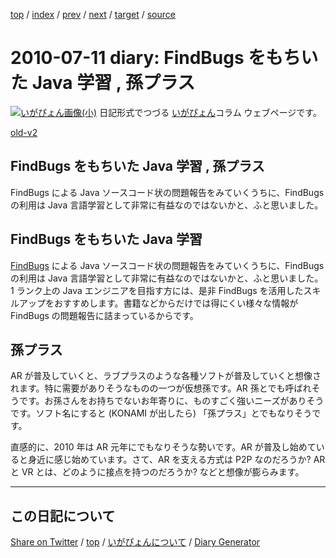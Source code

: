 [top](../index.html) 
 / [index](https://igapyon.github.io/diary/2010/index.html) 
 / [prev](https://igapyon.github.io/diary/2010/ig100708.html) 
 / [next](https://igapyon.github.io/diary/2010/ig100719.html) 
 / [target](https://igapyon.github.io/diary/2010/ig100711.html) 
 / [source](https://github.com/igapyon/diary/blob/gh-pages/2010/ig100711.html.src.md) 

2010-07-11 diary: FindBugs をもちいた Java 学習 , 孫プラス
=====================================================================================================
[![いがぴょん画像(小)](https://igapyon.github.io/diary/images/iga200306s.jpg "いがぴょん")](https://igapyon.github.io/diary/memo/memoigapyon.html) 日記形式でつづる [いがぴょん](https://igapyon.github.io/diary/memo/memoigapyon.html)コラム ウェブページです。

[old-v2](ig100711-orig.html)

## FindBugs をもちいた Java 学習 , 孫プラス

FindBugs による Java ソースコード状の問題報告をみていくうちに、FindBugs の利用は Java 言語学習として非常に有益なのではないかと、ふと思いました。


## FindBugs をもちいた Java 学習

[FindBugs](http://findbugs.sourceforge.net/) による Java ソースコード状の問題報告をみていくうちに、FindBugs の利用は Java 言語学習として非常に有益なのではないかと、ふと思いました。
1 ランク上の Java エンジニアを目指す方には、是非 FindBugs を活用したスキルアップをおすすめします。書籍などからだけでは得にくい様々な情報が
FindBugs の問題報告に詰まっているからです。

## 孫プラス

AR が普及していくと、ラブプラスのような各種ソフトが普及していくと想像されます。特に需要がありそうなものの一つが仮想孫です。AR 孫とでも呼ばれそうです。お孫さんをお持ちでないお年寄りに、ものすごく強いニーズがありそうです。ソフト名にすると
(KONAMI が出したら) 「孫プラス」とでもなりそうです。

直感的に、2010 年は AR 元年にでもなりそうな勢いです。AR が普及し始めていると身近に感じ始めています。さて、AR を支える方式は P2P なのだろうか? AR と VR とは、どのように接点を持つのだろうか? などと想像が膨らみます。

----------------------------------------------------------------------------------------------------

## この日記について

[Share on Twitter](https://twitter.com/intent/tweet?hashtags=igapyon%2Cdiary%2C%E3%81%84%E3%81%8C%E3%81%B4%E3%82%87%E3%82%93&text=FindBugs+%E3%82%92%E3%82%82%E3%81%A1%E3%81%84%E3%81%9F+Java+%E5%AD%A6%E7%BF%92+%2C+%E5%AD%AB%E3%83%97%E3%83%A9%E3%82%B9&url=https%3A%2F%2Figapyon.github.io%2Fdiary%2F2010%2Fig100711.html) / [top](../index.html) / [いがぴょんについて](https://igapyon.github.io/diary/memo/memoigapyon.html) / [Diary Generator](https://github.com/igapyon/igapyonv3)
